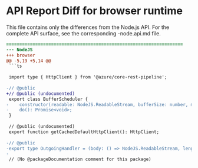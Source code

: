 # API Report Diff for browser runtime

This file contains only the differences from the Node.js API.
For the complete API surface, see the corresponding -node.api.md file.

```diff
===================================================================
--- NodeJS
+++ browser
@@ -5,19 +5,14 @@
 ```ts
 
 import type { HttpClient } from '@azure/core-rest-pipeline';
 
-// @public
+// @public (undocumented)
 export class BufferScheduler {
-    constructor(readable: NodeJS.ReadableStream, bufferSize: number, maxBuffers: number, outgoingHandler: OutgoingHandler, concurrency: number, encoding?: BufferEncoding);
-    do(): Promise<void>;
 }
 
 // @public (undocumented)
 export function getCachedDefaultHttpClient(): HttpClient;
 
-// @public
-export type OutgoingHandler = (body: () => NodeJS.ReadableStream, length: number, offset?: number) => Promise<any>;
-
 // (No @packageDocumentation comment for this package)
 
 ```

```